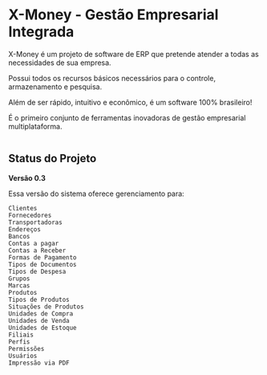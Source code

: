 <h1>X-Money - Gestão Empresarial Integrada</h1>


X-Money é um projeto de software de ERP que pretende atender a todas as necessidades de sua empresa.

Possui todos os recursos básicos necessários para o controle, armazenamento e pesquisa.

Além de ser rápido, intuitivo e econômico, é um software 100% brasileiro!

É o primeiro conjunto de ferramentas inovadoras de gestão empresarial multiplataforma.

<img src="http://images.gamuza.com.br/site/xmoney/xmoney_0.3_screenshot_mint.png" alt="" title="" />

<h2>Status do Projeto</h2>

**Versão 0.3**

Essa versão do sistema oferece gerenciamento para:

    Clientes
    Fornecedores
    Transportadoras
    Endereços
    Bancos
    Contas a pagar
    Contas a Receber
    Formas de Pagamento
    Tipos de Documentos
    Tipos de Despesa
    Grupos
    Marcas
    Produtos
    Tipos de Produtos
    Situações de Produtos
    Unidades de Compra
    Unidades de Venda
    Unidades de Estoque
    Filiais
    Perfis
    Permissões
    Usuários
    Impressão via PDF
